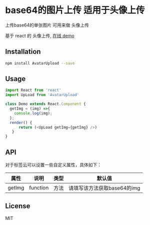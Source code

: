 # base64的图片上传 适用于头像上传
上传base64的单张图片 可用来做 头像上传

基于 react 的 头像上传, [在线 demo](https://ldq429.github.io/AvatarUpload/)

## Installation

```bash
npm install AvatarUpload --save
```

## Usage

```javascript
import React from 'react'
import UpLoad from 'AvatarUpload'

class Demo extends React.Component {
  getImg = (img) =>{
    console.log(img);
  };
  render() {
	  return (<UpLoad getImg={getImg} />)
   }
}
```

## API
对于标签云可以设置一些自定义属性，具体如下：

| 属性 | 说明 | 类型 | 默认值
| --- | --- | --- | -- |
| getImg | function | 方法 | 请填写该方法获取base64的img


## License
MIT

